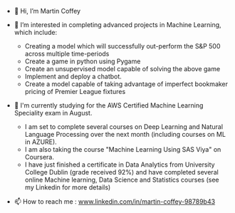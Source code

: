 - 👋 Hi, I’m Martin Coffey
- 👀 I’m interested in completing advanced projects in Machine Learning, which include:
     * Creating a model which will successfully out-perform the S&P 500 across multiple time-periods 
     * Create a game in python using Pygame
     * Create an unsupervised model capable of solving the above game
     * Implement and deploy a chatbot. 
     * Create a model capable of taking advantage of imperfect bookmaker pricing of Premier League fixtures

- 🧠 I'm currently studying for the AWS Certified Machine Learning Speciality exam in August.
     * I am set to complete several courses on Deep Learning and Natural Language Processing over the next month (including courses on ML in AZURE). 
     * I am also taking the course "Machine Learning Using SAS Viya" on Coursera. 
     * I have just finished a certificate in Data Analytics from University College Dublin (grade received 92%) and have completed several online Machine learning, Data Science and Statistics courses 
       (see my Linkedin for more details)

- 📫 How to reach me : www.linkedin.com/in/martin-coffey-98789b43

<!---
MCoffey1129/MCoffey1129 is a ✨ special ✨ repository because its `README.md` (this file) appears on your GitHub profile.
You can click the Preview link to take a look at your changes.
--->
